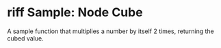 # riff Sample: Node Cube 

A sample function that multiplies a number by itself 2 times, returning the cubed value.

